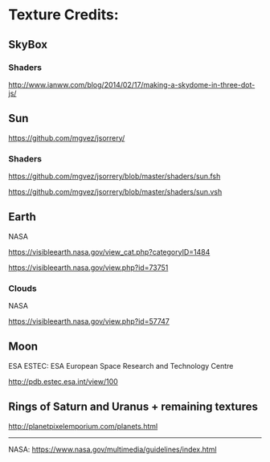 # Texture Credits:

## SkyBox

### Shaders

http://www.ianww.com/blog/2014/02/17/making-a-skydome-in-three-dot-js/

## Sun

https://github.com/mgvez/jsorrery/

### Shaders

https://github.com/mgvez/jsorrery/blob/master/shaders/sun.fsh

https://github.com/mgvez/jsorrery/blob/master/shaders/sun.vsh

## Earth

NASA

https://visibleearth.nasa.gov/view_cat.php?categoryID=1484

https://visibleearth.nasa.gov/view.php?id=73751

### Clouds

NASA

https://visibleearth.nasa.gov/view.php?id=57747

## Moon

ESA ESTEC: ESA European Space Research and Technology Centre
  
http://pdb.estec.esa.int/view/100

<!-- http://lroc.sese.asu.edu/archive/popular_downloads -->

<!-- ## Mars -->

<!-- https://github.com/jaanga/mars/tree/gh-pages/heightmaps/ -->

## Rings of Saturn and Uranus + remaining textures

http://planetpixelemporium.com/planets.html

---

NASA: https://www.nasa.gov/multimedia/guidelines/index.html
